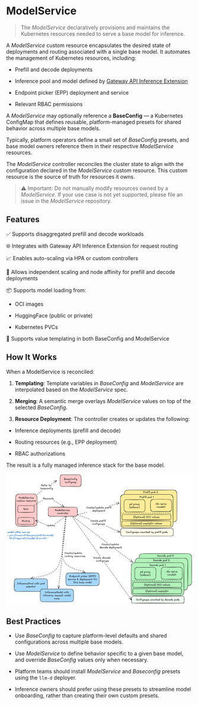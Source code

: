 # ModelService

> The *ModelService* declaratively provisions and maintains the Kubernetes resources needed to serve a base model for inference.

A *ModelService* custom resource encapsulates the desired state of deployments and routing associated with a single base model. It automates the management of Kubernetes resources, including:

* Prefill and decode deployments

* Inference pool and model defined by [Gateway API Inference Extension](https://gateway-api-inference-extension.sigs.k8s.io)

* Endpoint picker (EPP) deployment and service

* Relevant RBAC permissions

A *ModelService* may optionally reference a **BaseConfig** — a Kubernetes ConfigMap that defines reusable, platform-managed presets for shared behavior across multiple base models.

Typically, platform operators define a small set of *BaseConfig* presets, and base model owners reference them in their respective *ModelService* resources.

The *ModelService* controller reconciles the cluster state to align with the configuration declared in the *ModelService* custom resource. This custom resource is the source of truth for resources it owns.

> ⚠️ Important: Do not manually modify resources owned by a *ModelService*. If your use case is not yet supported, please file an issue in the *ModelService* repository.

## Features

✅ Supports disaggregated prefill and decode workloads

🌐 Integrates with Gateway API Inference Extension for request routing

📈 Enables auto-scaling via HPA or custom controllers

🔧 Allows independent scaling and node affinity for prefill and decode deployments

📦 Supports model loading from:

* OCI images

* HuggingFace (public or private)

* Kubernetes PVCs

🧩 Supports value templating in both BaseConfig and ModelService

## How It Works

When a ModelService is reconciled:

1. **Templating**: Template variables in *BaseConfig* and *ModelService* are interpolated based on the *ModelService* spec.

2. **Merging**: A semantic merge overlays *ModelService* values on top of the selected *BaseConfig*.

3. **Resource Deployment**: The controller creates or updates the following:

* Inference deployments (prefill and decode)

* Routing resources (e.g., EPP deployment)

* RBAC authorizations

The result is a fully managed inference stack for the base model.

![model-service-arch](model-service-arch.png)

## Best Practices

* Use *BaseConfig* to capture platform-level defaults and shared configurations across multiple base models.

* Use *ModelService* to define behavior specific to a given base model, and override *BaseConfig* values only when necessary.

* Platform teams should install *ModelService* and *Baseconfig* presets using the `llm-d` deployer.

* Inference owners should prefer using these presets to streamline model onboarding, rather than creating their own custom presets.


<!-- ## Samples

Refer to the [`samples` folder](samples).

## Run `ModelService` locally

### Create kind cluster

```sh
kind create cluster
```
### Install InferenceModels and InferencePool CRDs

```sh
VERSION=v0.3.0
kubectl apply -f https://github.com/kubernetes-sigs/gateway-api-inference-extension/releases/download/$VERSION/manifests.yaml
```

### Running controller

```sh
make install && make run
```

### Uninstall

```sh
make uninstall && make undeploy 
```

### Delete cluster
```sh
kind delete cluster
```

### ModelService dry run
View the components that ModelService will create given a ModelService CR and a base config ConfigMap. 

Make sure you are at the root directory of `llm-d-model-service`

```
cd llm-d-model-service
go run main.go generate --modelservice <path-to-msvc-cr> --baseconfig <path-to-baseconfig>
```

For example

```
go run main.go generate -m samples/facebook/msvc.yaml -b samples/facebook/baseconfig.yaml > output.yaml
```

And `output.yaml` will contain the YAML manifest for the resources that ModelService will create in the cluster. This feature purely for development purposes, and is intended to provide a quick way of debugging without a cluster. Note that some fields will not be included, such as `owner references` and `name` which require a cluster. -->